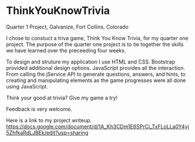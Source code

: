 # ThinkYouKnowTrivia

Quarter 1 Project, Galvanize, Fort Collins, Colorado

I chose to constuct a triva game, Think You Know Trivia, for my quarter one project. The purpose of the quarter one project is to tie together the skills we have learned over the preceeding four weeks. 

To design and struture my application I use HTML and CSS. Bootstrap provided additional design options. JavaScript provides all the interaction. From calling the jService API to generate questions, answers, and hints, to creating and manipulating elements as the game progresses were all done using JavaScript.

Think your good at trivia? Give my game a try!

Feedback is very welcome.


Here is a link to my project writeup. https://docs.google.com/document/d/1A_Kh3CDm1E6SPrCj_TxFLoLLa0Y4yj5ZhfkaRdLJBEk/edit?usp=sharing

